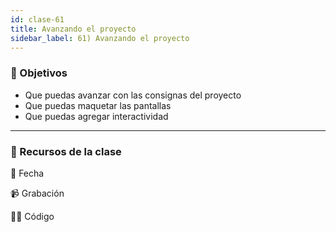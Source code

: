 ```yaml
---
id: clase-61
title: Avanzando el proyecto
sidebar_label: 61) Avanzando el proyecto
---
```


### 🏁 Objetivos

- Que puedas avanzar con las consignas del proyecto
- Que puedas maquetar las pantallas
- Que puedas agregar interactividad

---

### 🚀 Recursos de la clase

📆 Fecha

📹 Grabación

👩‍💻 Código
